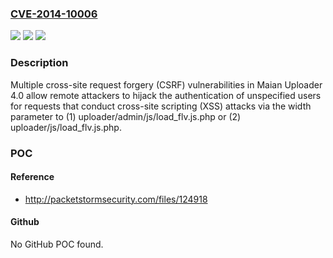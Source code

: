### [CVE-2014-10006](https://cve.mitre.org/cgi-bin/cvename.cgi?name=CVE-2014-10006)
![](https://img.shields.io/static/v1?label=Product&message=n%2Fa&color=blue)
![](https://img.shields.io/static/v1?label=Version&message=n%2Fa&color=blue)
![](https://img.shields.io/static/v1?label=Vulnerability&message=n%2Fa&color=brighgreen)

### Description

Multiple cross-site request forgery (CSRF) vulnerabilities in Maian Uploader 4.0 allow remote attackers to hijack the authentication of unspecified users for requests that conduct cross-site scripting (XSS) attacks via the width parameter to (1) uploader/admin/js/load_flv.js.php or (2) uploader/js/load_flv.js.php.

### POC

#### Reference
- http://packetstormsecurity.com/files/124918

#### Github
No GitHub POC found.


